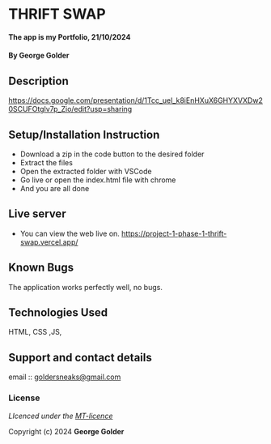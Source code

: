 # THRIFT SWAP
#### The app is my Portfolio, 21/10/2024
#### **By George Golder**
## Description
https://docs.google.com/presentation/d/1Tcc_uel_k8iEnHXuX6GHYXVXDw20SCUFOtglv7p_Zio/edit?usp=sharing

## Setup/Installation Instruction
* Download a zip in the code button to the desired folder
* Extract the files
* Open the extracted folder with VSCode
* Go live or open the index.html file with chrome
* And you are all done

## Live server
* You can view the web live on. https://project-1-phase-1-thrift-swap.vercel.app/

## Known Bugs
The application works perfectly well, no bugs.

## Technologies Used
HTML, CSS ,JS, 

## Support and contact details
email :: goldersneaks@gmail.com

### License
*LIcenced under the [MT-licence](https://github.com/golder78/project-1-phase-1-thrift-swap/main/LICENSE.md)*

Copyright (c) 2024 **George Golder**
